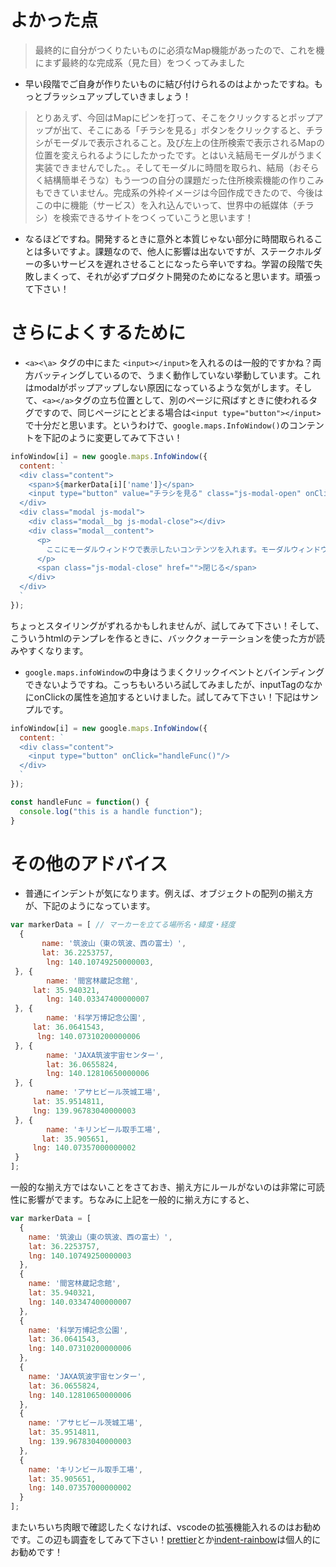 # よかった点
> 最終的に自分がつくりたいものに必須なMap機能があったので、これを機にまず最終的な完成系（見た目）をつくってみました
- 早い段階でご自身が作りたいものに結び付けられるのはよかったですね。もっとブラッシュアップしていきましょう！

> とりあえず、今回はMapにピンを打って、そこをクリックするとポップアップが出て、そこにある「チラシを見る」ボタンをクリックすると、チラシがモーダルで表示されること。及び左上の住所検索で表示されるMapの位置を変えられるようにしたかったです。とはいえ結局モーダルがうまく実装できませんでした。。そしてモーダルに時間を取られ、結局（おそらく結構簡単そうな）もう一つの自分の課題だった住所検索機能の作りこみもできていません。完成系の外枠イメージは今回作成できたので、今後はこの中に機能（サービス）を入れ込んでいって、世界中の紙媒体（チラシ）を検索できるサイトをつくっていこうと思います！
- なるほどですね。開発するときに意外と本質じゃない部分に時間取られることは多いですよ。課題なので、他人に影響は出ないですが、ステークホルダーの多いサービスを遅れさせることになったら辛いですね。学習の段階で失敗しまくって、それが必ずプロダクト開発のためになると思います。頑張って下さい！

# さらによくするために
- `<a><\a>` タグの中にまた `<input></input>`を入れるのは一般的ですかね？両方バッティングしているので、うまく動作していない挙動しています。これはmodalがポップアップしない原因になっているような気がします。そして、`<a></a>`タグの立ち位置として、別のページに飛ばすときに使われるタグですので、同じページにとどまる場合は`<input type="button"></input>`で十分だと思います。というわけで、`google.maps.InfoWindow()`のコンテントを下記のように変更してみて下さい！
```js
infoWindow[i] = new google.maps.InfoWindow({
  content: `
  <div class="content">
    <span>${markerData[i]['name']}</span>
    <input type="button" value="チラシを見る" class="js-modal-open" onClick="handleFunc()"/>
  </div>
  <div class="modal js-modal">
    <div class="modal__bg js-modal-close"></div>
    <div class="modal__content">
      <p>
        ここにモーダルウィンドウで表示したいコンテンツを入れます。モーダルウィンドウを閉じる場合は下の「閉じる」をクリックするか、背景の黒い部分をクリックしても閉じることができます。
      </p>
      <span class="js-modal-close" href="">閉じる</span>
    </div>
  </div>
  `
});
```
ちょっとスタイリングがずれるかもしれませんが、試してみて下さい！そして、こういうhtmlのテンプレを作るときに、バッククォーテーションを使った方が読みやすくなります。

- `google.maps.infoWindow`の中身はうまくクリックイベントとバインディングできないようですね。こっちもいろいろ試してみましたが、inputTagのなかにonClickの属性を追加するといけました。試してみて下さい！下記はサンプルです。

```js
infoWindow[i] = new google.maps.InfoWindow({
  content: `
  <div class="content">
    <input type="button" onClick="handleFunc()"/>
  </div>
  `
});

const handleFunc = function() {
  console.log("this is a handle function");
}
```

# その他のアドバイス
- 普通にインデントが気になります。例えば、オブジェクトの配列の揃え方が、下記のようになっています。
```js
var markerData = [ // マーカーを立てる場所名・緯度・経度
  {
       name: '筑波山（東の筑波、西の富士）',
       lat: 36.2253757,
        lng: 140.10749250000003,
 }, {
        name: '間宮林蔵記念館',
     lat: 35.940321,
        lng: 140.03347400000007
 }, {
        name: '科学万博記念公園',
     lat: 36.0641543,
      lng: 140.07310200000006
 }, {
        name: 'JAXA筑波宇宙センター',
        lat: 36.0655824,
        lng: 140.12810650000006
 }, {
        name: 'アサヒビール茨城工場',
     lat: 35.9514811,
     lng: 139.96783040000003
 }, {
        name: 'キリンビール取手工場',
       lat: 35.905651,
     lng: 140.07357000000002
 }
];
```
一般的な揃え方ではないことをさておき、揃え方にルールがないのは非常に可読性に影響がでます。ちなみに上記を一般的に揃え方にすると、
```js
var markerData = [ 
  {
    name: '筑波山（東の筑波、西の富士）',
    lat: 36.2253757,
    lng: 140.10749250000003
  }, 
  {
    name: '間宮林蔵記念館',
    lat: 35.940321,
    lng: 140.03347400000007
  }, 
  {
    name: '科学万博記念公園',
    lat: 36.0641543,
    lng: 140.07310200000006
  }, 
  {
    name: 'JAXA筑波宇宙センター',
    lat: 36.0655824,
    lng: 140.12810650000006
  }, 
  {
    name: 'アサヒビール茨城工場',
    lat: 35.9514811,
    lng: 139.96783040000003
  }, 
  {
    name: 'キリンビール取手工場',
    lat: 35.905651,
    lng: 140.07357000000002
  }
];
```
またいちいち肉眼で確認したくなければ、vscodeの拡張機能入れるのはお勧めです。この辺も調査をしてみて下さい！[prettier](https://marketplace.visualstudio.com/items?itemName=esbenp.prettier-vscode)とか[indent-rainbow](https://marketplace.visualstudio.com/items?itemName=oderwat.indent-rainbow)は個人的にお勧めです！
